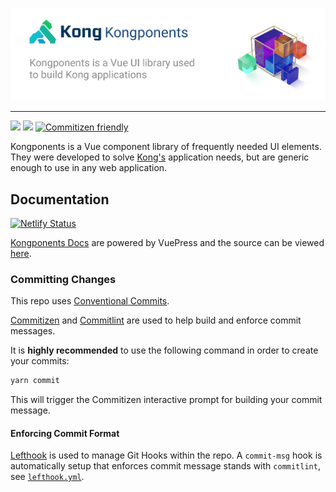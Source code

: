 [![Kong Kongponents](/docs/.vuepress/public/img/kongponents-logo.jpg?raw=true)][docsUrl]

---

![](https://github.com/Kong/kongponents/workflows/Node%20CI/badge.svg)
[![](https://img.shields.io/codecov/c/github/Kong/kongponents.svg?style=flat-square)](https://codecov.io/github/Kong/kongponents)
[![Commitizen friendly](https://img.shields.io/badge/commitizen-friendly-brightgreen.svg)](http://commitizen.github.io/cz-cli/)

Kongponents is a Vue component library of frequently needed UI elements. They were developed to solve [Kong's](https://konghq.com) application needs, but are generic enough to use in any web application.

## Documentation

[![Netlify Status](https://api.netlify.com/api/v1/badges/426d5e0a-fc41-4c1d-ba80-38417b614394/deploy-status?branch=main)](https://app.netlify.com/sites/kongponents/deploys)

[Kongponents Docs][docsUrl] are powered by VuePress and the source can be viewed [here](docs/README.md).

[docsUrl]: https://kongponents.konghq.com

### Committing Changes

This repo uses [Conventional Commits](https://www.conventionalcommits.org/en/v1.0.0/).

[Commitizen](https://github.com/commitizen/cz-cli) and [Commitlint](https://github.com/conventional-changelog/commitlint) are used to help build and enforce commit messages.

It is __highly recommended__ to use the following command in order to create your commits:

```sh
yarn commit
```

This will trigger the Commitizen interactive prompt for building your commit message.

#### Enforcing Commit Format

[Lefthook](https://github.com/evilmartians/lefthook) is used to manage Git Hooks within the repo. A `commit-msg` hook is automatically setup that enforces commit message stands with `commitlint`, see [`lefthook.yml`](./lefthook.yml).
